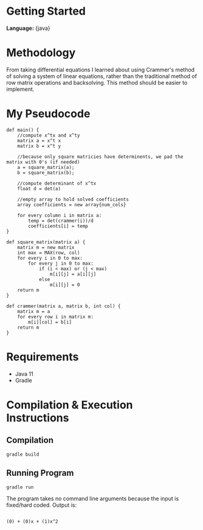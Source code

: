 # Getting Started

**Language:** {java}

# Methodology
From taking differential equations I learned about using Crammer's method of solving a system of linear equations, rather than the traditional method of row matrix operations and backsolving. This method should be easier to implement.

# My Pseudocode
```
def main() {
	//compute x^tx and x^ty
	matrix a = x^t x
	matrix b = x^t y

	//because only square matricies have determinents, we pad the matrix with 0's (if needed)
	a = square_matrix(a);
	b = square_matrix(b);

	//compute determinant of x^tx
	float d = det(a)

	//empty array to hold solved coefficients
	array coefficients = new array{num_cols} 

	for every column i in matrix a:
		temp = det(crammer(i))/d
		coefficients[i] = temp
}

def square_matrix(matrix a) {
	matrix m = new matrix
	int max = MAX(row, col)
	for every i in 0 to max:
		for every j in 0 to max:
			if (i < max) or (j < max)
				m[i][j] = a[i][j]
			else
				m[i][j] = 0
	return m
}

def crammer(matrix a, matrix b, int col) {
	matrix m = a
	for every row i in matrix m:
		m[i][col] = b[i]
	return m
}

```

# Requirements
  * Java 11
  * Gradle

# Compilation & Execution Instructions
## Compilation
```shell
gradle build
```
## Running Program
```shell
gradle run
```
The program takes no command line arguments because the input is fixed/hard coded. 
Output is: 
```shell

(0) + (0)x + (1)x^2
```